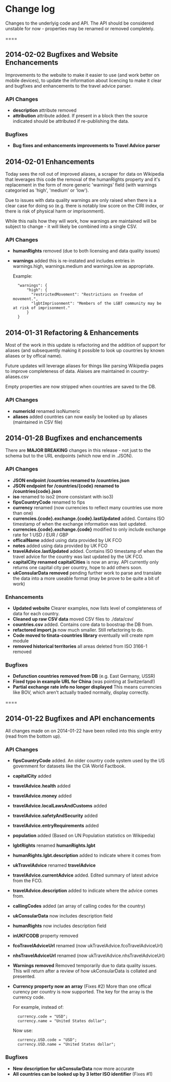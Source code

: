 # Change log

Changes to the underlyig code and API. The API should be considered unstable for now - properties may be renamed or removed completely.

====

## 2014-02-02 Bugfixes and Website Enchancements

Improvements to the website to make it easier to use (and work better on mobile devices), to update the information about licencing to make it clear and bugfixes and enhancements to the travel advice parser.

### API Changes

- **description** attribute removed
- **attribution** attribute added. If present in a block then the source indicated should be attributed if re-publishing the data.

### Bugfixes

- **Bug fixes and enhancements improvements to Travel Advice parser**

## 2014-02-01 Enhancements

Today sees the roll out of improved aliases, a scraper for data on Wikipedia that leverages this code the removal of the humanRights property and it's replacement in the form of more generic 'warnings' field (with warnings categoried as 'high', 'medium' or 'low').

Due to issues with data quality warnings are only raised when there is a clear case for doing so (e.g. there is notably low score on the CIRI index, or there is risk of physical harm or imprisonment).

While this nails how they will work, how warnings are maintained will be subject to change - it will likely be combined into a single CSV.

### API Changes

- **humanRights** removed (due to both licensing and data quality issues)
- **warnings** added this is re-instated and includes entries in warnings.high, warnings.medium and warnings.low as appropriate.

    Example:
    
        "warnings": {
            "high": {
              "restrictedMovement": "Restrictions on freedom of movement.",
              "lgbtImprisonment": "Members of the LGBT community may be at risk of imprisonment."
            }
        }
    

## 2014-01-31 Refactoring & Enhancements

Most of the work in this update is refactoring and the addition of support for aliases (and subsequently making it possible to look up countries by known aliases or by offical name).

Future updates will leverage aliases for things like parsing Wikipedia pages to improve completeness of data. Alaises are maintained in country-aliases.csv

Empty properties are now stripped when countries are saved to the DB.

### API Changes

- **numericId** renamed isoNumeric
- **aliases** added countries can now easily be looked up by aliases (maintained in CSV file)

## 2014-01-28 Bugfixes and enchancements

There are **MAJOR BREAKING** changes in this release - not just to the schema but to the URL endpoints (which now end in .JSON).

### API Changes

- **JSON endpoint /countries renamed to /countries.json**
- **JSON endpoint for /countries/{code} renamed to /countries{code}.json**
- **iso** renamed to iso2 (more consistant with iso3)
- **fipsCountryCode** renamed to fips
- **currency** renamed (now currencies to reflect many countries use more than one)
- **currencies.{code}.exchange.{code}.lastUpdated** added. Contains ISO timestamp of when the exchange information was last updated.
- **currencies.{code}.exchange.{code}** modified to only include exchange rate for 1 USD / EUR / GBP
- **officalName** added using data provided by UK FCO
- **notes** added using data provided by UK FCO
- **travelAdvice.lastUpdated** added. Contains ISO timestamp of when the travel advice for the country was last updated by the UK FCO.
- **capitalCity renamed capitalCities** is now an array. API currently only returns one capital city per country, hope to add others soon.
- **ukConsularData removed** pending further work to parse and translate the data into a more useable format (may be prove to be quite a bit of work)

### Enhancements

- **Updated website** Clearer examples, now lists level of completeness of data for each country.
- **Cleaned up raw CSV data** moved CSV files to ./data/csv/
- **countries.csv** added. Contains core data to boostrap the DB from.
- **refactored import.js** now much smaller. Still refactoring to do.
- **Code moved to tinata-countries library** eventually will create npm module
- **removed historical territories** all areas deleted from ISO 3166-1 removed

### Bugfixes

- **Defunction countries removed from DB** (e.g. East Germany, USSR)
- **Fixed typo in example URL for China** (was pointing at Switzerland!)
- **Partial exchange rate info no longer displayed** This means currencies like BOV, which aren't actually traded normally, display correctly.

====

## 2014-01-22 Bugfixes and API enchancements

All changes made on on 2014-01-22 have been rolled into this single entry (read from the bottom up).

### API Changes

- **fipsCountryCode** added. An older country code system used by the US government for datasets like the CIA World Factbook.
- **capitalCity** added
- **travelAdvice.health** added
- **travelAdvice.money** added
- **travelAdvice.localLawsAndCustoms** added
- **travelAdvice.safetyAndSecurity** added
- **travelAdvice.entryRequirements** added
- **population** added (Based on UN Population statistics on Wikipedia)
- **lgbtRights** renamed **humanRights.lgbt**
- **humanRights.lgbt.description** added to indicate where it comes from
- **ukTravelAdvice** renamed **travelAdvice**
- **travelAdvice.currentAdvice** added. Edited summary of latest advice from the FCO.
- **travelAdvice.description** added to indicate where the advice comes from.
- **callingCodes** added (an array of calling codes for the country)
- **ukConsularData** now includes description field
- **humanRights** now includes description field
- **inUKFCODB** property removed
- **fcoTravelAdviceUrl** renamed (now ukTravelAdvice.fcoTravelAdviceUrl)
- **nhsTravelAdviceUrl** renamed (now ukTravelAdvice.nhsTravelAdviceUrl)
- **Warnings removed** Removed temporarily due to data quality issues. This will return after a review of how ukConsularData is collated and presented.
- **Currency property now an array** (Fixes #2)
    More than one offical curency per country is now supported. The key for the array is the currency code.

    For example, instead of:

        currency.code = "USD"; 
        currency.name = "United States dollar";

    Now use:

        currency.USD.code = "USD";
        currency.USD.name = "United States dollar";


### Bugfixes

- **New description for ukConsularData** now more accurate
- **All countries can be looked up by 3 letter ISO identifier** (Fixes #1)